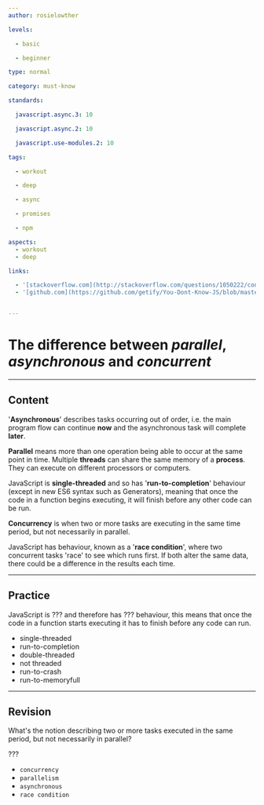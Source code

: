 ```yaml
---
author: rosielowther

levels:

  - basic

  - beginner

type: normal

category: must-know

standards:

  javascript.async.3: 10

  javascript.async.2: 10

  javascript.use-modules.2: 10

tags:

  - workout

  - deep

  - async

  - promises

  - npm

aspects:
  - workout
  - deep

links:

  - '[stackoverflow.com](http://stackoverflow.com/questions/1050222/concurrency-vs-parallelism-what-is-the-difference#1050257){website}'
  - '[github.com](https://github.com/getify/You-Dont-Know-JS/blob/master/async%20&%20performance/ch1.md){website}'


---
```


# The difference between _parallel_, _asynchronous_ and _concurrent_

---
## Content

'**Asynchronous**' describes tasks occurring out of order, i.e. the main program flow can continue **now** and the asynchronous task will complete **later**.

**Parallel** means more than one operation being able to occur at the same point in time. Multiple **threads** can share the same memory of a **process**. They can execute on different processors or computers.

JavaScript is **single-threaded** and so has '**run-to-completion**' behaviour (except in new ES6 syntax such as Generators), meaning that once the code in a function begins executing, it will finish before any other code can be run.

**Concurrency** is when two or more tasks are executing in the same time period, but not necessarily in parallel. 

JavaScript has behaviour, known as a '**race condition**', where two concurrent tasks 'race' to see which runs first. If both alter the same data, there could be a difference in the results each time.

---
## Practice

JavaScript is ??? and therefore has ??? behaviour, this means that once the code in a function starts executing it has to finish before any code can run.


* single-threaded
* run-to-completion
* double-threaded
* not threaded
* run-to-crash
* run-to-memoryfull

---
## Revision

What's the notion describing two or more tasks executed in the same period, but not necessarily in parallel?

???


* `concurrency`
* `parallelism`
* `asynchronous`
* `race condition`

 
 
 
 
